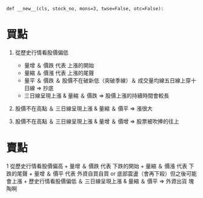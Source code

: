 ```
def __new__(cls, stock_no, mons=3, twse=False, otc=False):
```

# 買點
1. 從歷史行情看股價偏低
	+ 量增 ＆ 價跌 代表 上漲的開始
	- 量縮 ＆ 價漲 代表 上漲的尾聲
	+ 量平 ＆ 價跌 ＆ 股價不在破新低（突破季線）＆ 成交量均線五日線上穿十日線 => 抄底
	+ 三日線呈現上漲 & 量縮 ＆ 價跌 => 股價上漲的持續時間會較長

2. 股價不在高點 ＆ 三日線呈現上漲 & 量縮 ＆ 價平 => 漲很大
3. 股價不在高點 ＆ 三日線呈現上漲 & 量增 ＆ 價增 => 股票被吹捧的往上

# 賣點
1 從歷史行情看股價偏高
	+ 量增 ＆ 價跌 代表 下跌的開始
	+ 量縮 ＆ 價漲 代表 下跌的尾聲
	+ 量增 ＆ 價平 代表 外資自買自買 or 底部震盪（會再下殺）但之後可能會上漲
	+ 歷史行情看股價偏低 ＆ 三日線呈現上漲 & 量縮 ＆ 價平 => 外資出貨 塊陶啊
